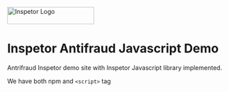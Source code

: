 <p>
  <img src="https://inspetor-assets.s3-sa-east-1.amazonaws.com/images/inspetor-logo.png" width="200" height="40" alt="Inspetor Logo">
</p>

# Inspetor Antifraud Javascript Demo
Antrifraud Inspetor demo site with Inspetor Javascript library implemented. 

We have both npm and `<script>` tag
